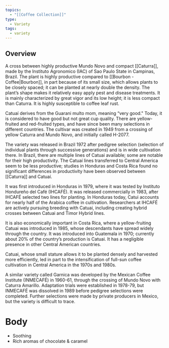 ```yaml
---
topics:
  - "[[Coffee Collection]]"
type:
  - Variety
tags:
  - variety
---
```


## Overview

A cross between highly productive Mundo Novo and compact [[Caturra]], made by the Instituto Agronomico (IAC) of Sao Paulo State in Campinas, Brazil. The plant is highly productive compared to [[Bourbon - Coffee|Bourbon]], in part because of its small size, which allows plants to be closely spaced; it can be planted at nearly double the density. The plant’s shape makes it relatively easy apply pest and disease treatments. It is mainly characterized by great vigor and its low height; it is less compact than Caturra. It is highly susceptible to coffee leaf rust.

Catuaí derives from the Guarani multo mom, meaning “very good." Today, it is considered to have good but not great cup quality. There are yellow-fruited and red-fruited types, and have since been many selections in different countries. The cultivar was created in 1949 from a crossing of yellow Caturra and Mundo Novo, and initially called H-2077.

The variety was released in Brazil 1972 after pedigree selection (selection of individual plants through successive generations) and is in wide cultivation there. In Brazil, there are multiple lines of Catuai available; some are notable for their high productivity. The Catuaí lines transferred to Central America seem to be less productive; studies in Honduras and Costa Rica found no significant differences in productivity have been observed between [[Caturra]] and Catuaí.

It was first introduced in Honduras in 1979, where it was tested by Instituto Hondureño del Café (IHCAFÉ). It was released commercially in 1983, after IHCAFÉ selected two lines for planting. In Honduras today, Catui accounts for nearly half of the Arabica coffee in cultivation. Researchers at IHCAFÉ are actively pursuing breeding with Catuai, including creating hybrid crosses between Catuai and Timor Hybrid lines.

It is also economically important in Costa Rica, where a yellow-fruiting Catuai was introduced in 1985, whose descendants have spread widely through the country. It was introduced into Guatemala in 1970; currently about 20% of the country’s production is Catuai. It has a negligible presence in other Central American countries.

Catuai, whose small stature allows it to be planted densely and harvested more efficiently, led in part to the intensification of full-sun coffee cultivation in Central America in the 1970s and 1980s.

A similar variety called Garnica was developed by the Mexican Coffee Institute (INMECAFÉ) in 1960-61, through the crossing of Mundo Novo with Caturra Amarillo. Adaptation trials were established in 1978-79, but INMECAFÉ was dissolved in 1989 before pedigree selections were completed. Further selections were made by private producers in Mexico, but the variety is difficult to trace.

# Body

- Soothing
- Rich aromas of chocolate & caramel

